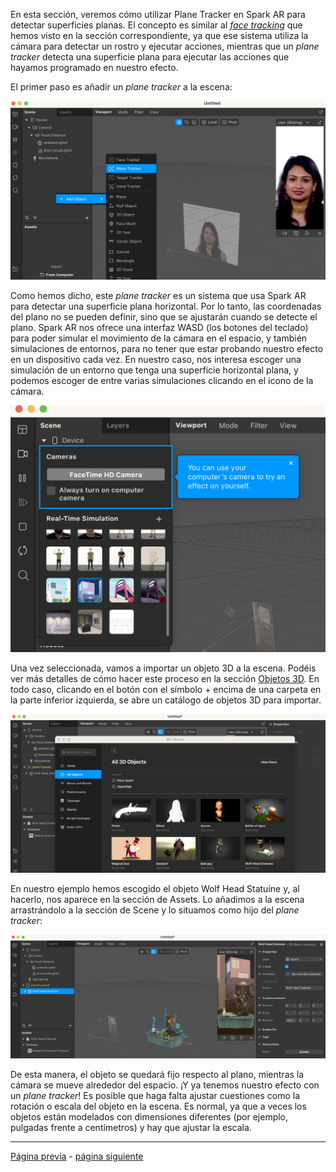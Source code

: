 En esta sección, veremos cómo utilizar Plane Tracker en Spark AR para detectar superficies planas. El concepto es similar al [_face tracking_](Spark-AR/Face-Tracking.md) que hemos visto en la sección correspondiente, ya que ese sistema utiliza la cámara para detectar un rostro y ejecutar acciones, mientras que un _plane tracker_ detecta una superficie plana para ejecutar las acciones que hayamos programado en nuestro efecto.

El primer paso es añadir un _plane tracker_ a la escena:

![image](uploads/a63007401a8216d69f9616c3e1733da6/image.png)

Como hemos dicho, este _plane tracker_ es un sistema que usa Spark AR para detectar una superficie plana horizontal. Por lo tanto, las coordenadas del plano no se pueden definir, sino que se ajustarán cuando se detecte el plano. Spark AR nos ofrece una interfaz WASD (los botones del teclado) para poder simular el movimiento de la cámara en el espacio, y también simulaciones de entornos, para no tener que estar probando nuestro efecto en un dispositivo cada vez. En nuestro caso, nos interesa escoger una simulación de un entorno que tenga una superficie horizontal plana, y podemos escoger de entre varias simulaciones clicando en el icono de la cámara.

![image.png](uploads/18d3edaa45ddc0d16edd4cf66d82296b/image.png)

Una vez seleccionada, vamos a importar un objeto 3D a la escena. Podéis ver más detalles de cómo hacer este proceso en la sección [Objetos 3D](Spark-AR/3D). En todo caso, clicando en el botón con el símbolo + encima de una carpeta en la parte inferior izquierda, se abre un catálogo de objetos 3D para importar.

![image.png](uploads/84220e20aecb8c05ddcc4fdd5510829b/image.png)

En nuestro ejemplo hemos escogido el objeto Wolf Head Statuine y, al hacerlo, nos aparece en la sección de Assets. Lo añadimos a la escena arrastrándolo a la sección de Scene y lo situamos como hijo del _plane tracker_:

![image.png](uploads/c5b9a398aed77d105367e473d93ea285/image.png)

De esta manera, el objeto se quedará fijo respecto al plano, mientras la cámara se mueve alrededor del espacio. ¡Y ya tenemos nuestro efecto con un _plane tracker_! Es posible que haga falta ajustar cuestiones como la rotación o escala del objeto en la escena. Es normal, ya que a veces los objetos están modelados con dimensiones diferentes (por ejemplo, pulgadas frente a centímetros) y hay que ajustar la escala.

---
[Página previa](Face-Tracking.md) - [página siguiente](Objetos-3D.md)
